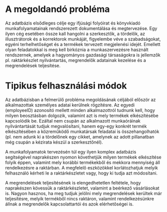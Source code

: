 # A megoldandó probléma
Az adatbázis elsődleges célje egy ifjúsági folyóirat és könyvkiadó munkafolyamatainak rendszerezett dokumentálása és megtervezése. Egy ilyen cég esetében össze kall hangolni a szerkesztők, a tördelők, az illusztrátorok és a korrektorok munkáját, figyelembe véve a szabadságokat, egyéni terhelhetőséget és a termékek tervezett megjelenési idejét.
Emellett olyan feladatokkal is meg kell birkóznia a munkaszervezésre használt rendszernek, amelyek a hagyományos gazdasági társaságokra is jellemzők pl. raktárkészlet nyilvántartás, megrendelők adatainak kezelése és a megrendelések teljesítése.

# Tipikus felhasználási módok
Az adatbázisban a felmerülő probléma megoldásának céljából először az alkalmazottak személyes adatai kerülnek rögzítésre. Az egyedi (employeeID) azonosító mellett minden alkalmazottról tudnunk kell, hogy milyen beosztásban dolgozik, valamint azt is mely termékek elkészítésébe kapcsolódik be. Ezáltal nem csupán az alkalmazott munkaóráinak nyilvántartását tudjuk megvalósítani, hanem egy-egy konkrét termék elkészítésében a közreműködő munkatársak feladatai is összehangolhatók (pl. nem adunk ki a tördelőnek egy cikket, amelynek az adott pillanatban még csupán a kézirata készül a szerkesztőnél).

A munkafolyamatok tervezésén túl egy ilyen komplex adatbázis segítségével naprakészen nyomon követhetjük milyen termékek elkészítése folyik éppen, valamint mely korábbi termékekből és mekkora mennyiség áll rendelkezésre a raktárban.
A megfelelő eszközökkel korlátozhatjuk melyik felhasználó kérheti le a raktárkészletet vagy, hogy ki tudja azt módosítani.

A megrendelések teljesítésének is elengedhetetlen feltétele, hogy naprakészen kövessük a raktárkészletet, valamint a beérkező vásárlásokat is. Nagyon hasznos, ha meg tudjuk jelölni mely megrendelések kerültek már teljesítésre, melyik termékből nincs raktáron, valamint rendelkezésünkre állnak a megrendelők kapcsolattartói és azok elérhetőségei is.